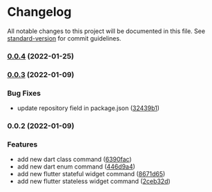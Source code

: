 # Changelog

All notable changes to this project will be documented in this file. See [standard-version](https://github.com/conventional-changelog/standard-version) for commit guidelines.

### [0.0.4](https://github.com/scottbisaillon/dart-flutter-utils/compare/v0.0.3...v0.0.4) (2022-01-25)

### [0.0.3](https://github.com/scottbisaillon/dart-flutter-utils/compare/v0.0.2...v0.0.3) (2022-01-09)


### Bug Fixes

* update repository field in package.json ([32439b1](https://github.com/scottbisaillon/dart-flutter-utils/commit/32439b17ec274c6ec87dd89485d6a3e031b383c6))

### 0.0.2 (2022-01-09)


### Features

* add new dart class command ([6390fac](https://github.com/scottbisaillon/dart-flutter-utils/commit/6390facd31fde145c88607b203fc193131090303))
* add new dart enum command ([446d9a4](https://github.com/scottbisaillon/dart-flutter-utils/commit/446d9a49faf2ded2b1af5f5985d8964e96400dad))
* add new flutter stateful widget command ([8671d65](https://github.com/scottbisaillon/dart-flutter-utils/commit/8671d651cc4fab4c8ae63e5da03292a0dd9ca9b6))
* add new flutter stateless widget command ([2ceb32d](https://github.com/scottbisaillon/dart-flutter-utils/commit/2ceb32d8c6ed44f6f3b18efae38aff9667ea33aa))
